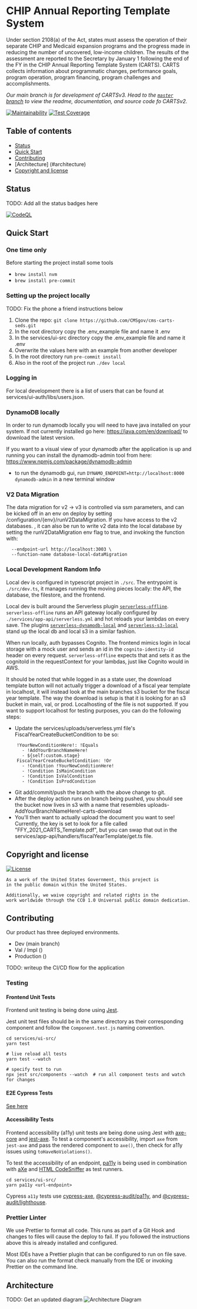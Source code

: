# CHIP Annual Reporting Template System

Under section 2108(a) of the Act, states must assess the operation of their separate CHIP and Medicaid expansion programs and the progress made in reducing the number of uncovered, low-income children. The results of the assessment are reported to the Secretary by January 1 following the end of the FY in the CHIP Annual Reporting Template System (CARTS). CARTS collects information about programmatic changes, performance goals, program operation, program financing, program challenges and accomplishments.

_Our main branch is for development of CARTSv3. Head to the [`master` branch](https://github.com/cmsgov/cms-carts-seds/tree/master) to view the readme, documentation, and source code fo CARTSv2._

[![Maintainability](https://api.codeclimate.com/v1/badges/6bd409a85fe7b9b7d1ff/maintainability)](https://codeclimate.com/github/CMSgov/cms-carts-seds/maintainability)
[![Test Coverage](https://api.codeclimate.com/v1/badges/6bd409a85fe7b9b7d1ff/test_coverage)](https://codeclimate.com/github/CMSgov/cms-carts-seds/test_coverage)

## Table of contents

- [Status](#status)
- [Quick Start](#quick-start)
- [Contributing](#contributing)
- [Architecture] (#architecture)
- [Copyright and license](#copyright-and-license)

## Status

TODO: Add all the status badges here

[![CodeQL](https://github.com/CMSgov/cms-carts-seds/actions/workflows/codeql-analysis.yml/badge.svg?branch=main)](https://github.com/CMSgov/cms-carts-seds/actions/workflows/codeql-analysis.yml)

## Quick Start

### One time only

Before starting the project install some tools

- `brew install nvm`
- `brew install pre-commit`

### Setting up the project locally

TODO: Fix the phone a friend instructions below

1. Clone the repo: `git clone https://github.com/CMSgov/cms-carts-seds.git`
2. In the root directory copy the .env_example file and name it .env
3. In the services/ui-src directory copy the .env_example file and name it .env
4. Overwrite the values here with an example from another developer
5. In the root directory run `pre-commit install`
6. Also in the root of the project run `./dev local`

### Logging in

For local development there is a list of users that can be found at services/ui-auth/libs/users.json.

### DynamoDB locally

In order to run dynamodb locally you will need to have java installed on your system. If not currently installed go here: https://java.com/en/download/ to download the latest version.

If you want to a visual view of your dynamodb after the application is up and running you can install the dynamodb-admin tool from here: https://www.npmjs.com/package/dynamodb-admin

- to run the dynamodb gui, run `DYNAMO_ENDPOINT=http://localhost:8000 dynamodb-admin` in a new terminal window

### V2 Data Migration

The data migration for v2 -> v3 is controlled via ssm parameters, and can be kicked off in an env on deploy by setting /configuration/{env}/runV2DataMigration. If you have access to the v2 databases.
, it can also be run to write v2 data into the local database by setting the runV2DataMigration env flag to true, and invoking the function with:

```aws lambda invoke /dev/null \
  --endpoint-url http://localhost:3003 \
  --function-name database-local-dataMigration
```

### Local Development Random Info

Local dev is configured in typescript project in `./src`. The entrypoint is `./src/dev.ts`, it manages running the moving pieces locally: the API, the database, the filestore, and the frontend.

Local dev is built around the Serverless plugin [`serverless-offline`](https://github.com/dherault/serverless-offline). `serverless-offline` runs an API gateway locally configured by `./services/app-api/serverless.yml` and hot reloads your lambdas on every save. The plugins [`serverless-dynamodb-local`](https://github.com/99x/serverless-dynamodb-local) and [`serverless-s3-local`](https://github.com/ar90n/serverless-s3-local) stand up the local db and local s3 in a similar fashion.

When run locally, auth bypasses Cognito. The frontend mimics login in local storage with a mock user and sends an id in the `cognito-identity-id` header on every request. `serverless-offline` expects that and sets it as the cognitoId in the requestContext for your lambdas, just like Cognito would in AWS.

It should be noted that while logged in as a state user, the download template button will not actually trigger a download of a fiscal year template in localhost, it will instead look at the main branches s3 bucket for the fiscal year template. The way the download is setup is that it is looking for an s3 bucket in main, val, or prod. Localhosting of the file is not supported. If you want to support localhost for testing purposes, you can do the following steps:

- Update the services/uploads/serverless.yml file's FiscalYearCreateBucketCondition to be so:

```
    !YourNewConditionHere!: !Equals
      - !AddYourBranchNameHere!
      - ${self:custom.stage}
    FiscalYearCreateBucketCondition: !Or
      - !Condition !YourNewConditionHere!
      - !Condition IsMainCondition
      - !Condition IsValCondition
      - !Condition IsProdCondition
```

- Git add/commit/push the branch with the above change to git.
- After the deploy action runs on branch being pushed, you should see the bucket now lives in s3 with a name that resembles uploads-AddYourBranchNameHere!-carts-download
- You'll then want to actually upload the document you want to see! Currently, the key is set to look for a file called "FFY_2021_CARTS_Template.pdf", but you can swap that out in the services/app-api/handlers/fiscalYearTemplate/get.ts file.

## Copyright and license

[![License](https://img.shields.io/badge/License-CC0--1.0--Universal-blue.svg)](https://creativecommons.org/publicdomain/zero/1.0/legalcode)

```text
As a work of the United States Government, this project is
in the public domain within the United States.

Additionally, we waive copyright and related rights in the
work worldwide through the CC0 1.0 Universal public domain dedication.
```

## Contributing

Our product has three deployed environments.

- Dev (main branch)
- Val / Impl ()
- Production ()

TODO: writeup the CI/CD flow for the application

### Testing

#### Frontend Unit Tests

Frontend unit testing is being done using [Jest](https://jestjs.io/).

Jest unit test files should be in the same directory as their corresponding component and follow the `Component.test.js` naming convention.

```
cd services/ui-src/
yarn test

# live reload all tests
yarn test --watch

# specify test to run
npx jest src/components --watch  # run all component tests and watch for changes
```

#### E2E Cypress Tests

[See here](./tests/cypress/README.md)

#### Accessibility Tests

Frontend accessibility (a11y) unit tests are being done using Jest with [axe-core](https://github.com/dequelabs/axe-core) and [jest-axe](https://github.com/nickcolley/jest-axe). To test a component's accessibility, import `axe` from `jest-axe` and pass the rendered component to `axe()`, then check for a11y issues using `toHaveNoViolations()`.

To test the accessibility of an endpoint, [pa11y](https://github.com/pa11y/pa11y) is being used in combination with [aXe](https://www.axe-core.org/) and [HTML CodeSniffer](https://squizlabs.github.io/HTML_CodeSniffer/) as test runners.

```
cd services/ui-src/
yarn pa11y <url-endpoint>
```

Cypress `a11y` tests use [cypress-axe](https://github.com/component-driven/cypress-axe), [@cypress-audit/pa11y](https://mfrachet.github.io/cypress-audit/guides/pa11y/installation.html), and [@cypress-audit/lighthouse](https://mfrachet.github.io/cypress-audit/guides/lighthouse/installation.html).

### Prettier Linter

We use Prettier to format all code. This runs as part of a Git Hook and changes to files will cause the deploy to fail. If you followed the instructions above this is already installed and configured.

Most IDEs have a Prettier plugin that can be configured to run on file save. You can also run the format check manually from the IDE or invoking Prettier on the command line.

## Architecture

TODO: Get an updated diagram
![Architecture Diagram](./.images/architecture.svg?raw=true)
